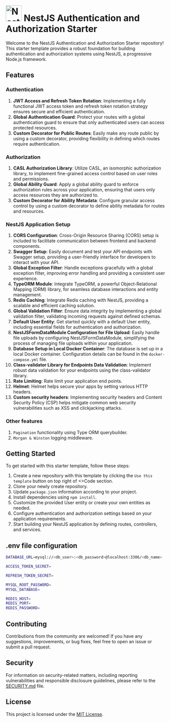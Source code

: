 # <a href="http://nestjs.com/" target="blank"><img src="https://nestjs.com/img/logo-small.svg" width="50" alt="Nest Logo" /></a> NestJS Authentication and Authorization Starter

Welcome to the NestJS Authentication and Authorization Starter repository! This starter template provides a robust foundation for building authentication and authorization systems using NestJS, a progressive Node.js framework.

## Features

### Authentication
1. **JWT Access and Refresh Token Rotation**: Implementing a fully functional JWT access token and refresh token rotation strategy ensures secure and efficient authentication.
2. **Global Authentication Guard**: Protect your routes with a global authentication guard to ensure that only authenticated users can access protected resources.
3. **Custom Decorator for Public Routes**: Easily make any route public by using a custom decorator, providing flexibility in defining which routes require authentication.

### Authorization
1. **CASL Authorization Library**: Utilize CASL, an isomorphic authorization library, to implement fine-grained access control based on user roles and permissions.
2. **Global Ability Guard**: Apply a global ability guard to enforce authorization rules across your application, ensuring that users only access resources they are authorized to.
3. **Custom Decorator for Ability Metadata**: Configure granular access control by using a custom decorator to define ability metadata for routes and resources.

### NestJS Application Setup
1. **CORS Configuration**: Cross-Origin Resource Sharing (CORS) setup is included to facilitate communication between frontend and backend components.
2. **Swagger Setup**: Easily document and test your API endpoints with Swagger setup, providing a user-friendly interface for developers to interact with your API.
3. **Global Exception Filter**: Handle exceptions gracefully with a global exception filter, improving error handling and providing a consistent user experience.
4. **TypeORM Module**: Integrate TypeORM, a powerful Object-Relational Mapping (ORM) library, for seamless database interactions and entity management.
5. **Redis Caching**: Integrate Redis caching with NestJS, providing a scalable and efficient caching solution.
6. **Global Validation Filter**: Ensure data integrity by implementing a global validation filter, validating incoming requests against defined schemas.
7. **Default User Entity**: Get started quickly with a default User entity, including essential fields for authentication and authorization.
8. **NestJSFormDataModule Configuration for File Upload**: Easily handle file uploads by configuring NestJSFormDataModule, simplifying the process of managing file uploads within your application.
9. **Database Setup in Local Docker Container**: The database is set up in a local Docker container. Configuration details can be found in the `docker-compose.yml` file.
10. **Class-validator Library for Endpoints Data Validation**: Implement robust data validation for your endpoints using the class-validator library.
11. **Rate Limiting**: Rate limit your application end points.
12. **Helmet**: Helmet helps secure your apps by setting various HTTP headers.
13. **Custom security headers**: Implementing security headers and Content Security Policy (CSP) helps mitigate common web security vulnerabilities such as XSS and clickjacking attacks.

### Other features
1. `Pagination` functionality using Type ORM querybuilder.
2. `Morgan & Winston` logging middleware.

## Getting Started

To get started with this starter template, follow these steps:

1. Create a new repository with this template by clicking the `Use this template` button on top right of <>Code section.
2. Clone your newly create repository.
3. Update `package.json` information according to your project.
4. Install dependencies using `npm install`.
5. Customize the provided User entity or create your own entities as needed.
6. Configure authentication and authorization settings based on your application requirements.
7. Start building your NestJS application by defining routes, controllers, and services.

## .env file configuration

```bash
DATABASE_URL=mysql://<db_user>:<db_password>@localhost:3306/<db_name>

ACCESS_TOKEN_SECRET=

REFRESH_TOKEN_SECRET=

MYSQL_ROOT_PASSWORD=
MYSQL_DATABASE=

REDIS_HOST=
REDIS_PORT=
REDIS_PASSWORD=
```  

## Contributing

Contributions from the community are welcomed! If you have any suggestions, improvements, or bug fixes, feel free to open an issue or submit a pull request.

## Security

For information on security-related matters, including reporting vulnerabilities and responsible disclosure guidelines, please refer to the [SECURITY.md](SECURITY.md) file.

## License

This project is licensed under the [MIT License](LICENSE).
